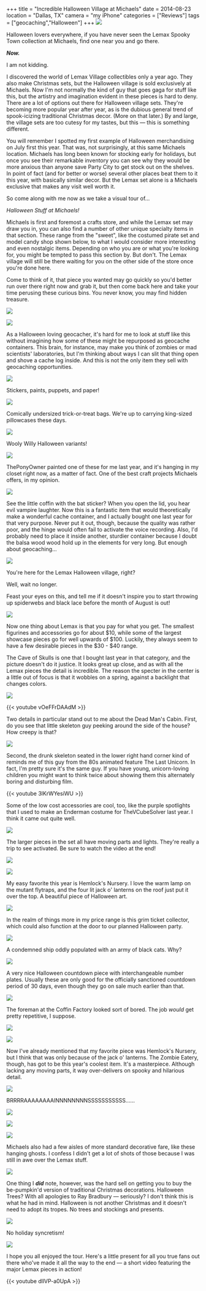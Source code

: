+++
title = "Incredible Halloween Village at Michaels"
date = 2014-08-23
location = "Dallas, TX"
camera = "my iPhone"
categories = ["Reviews"]
tags = ["geocaching","Halloween"]
+++
![](http://1.bp.blogspot.com/-9EU7kxb09Y0/U_YwFMV_fLI/AAAAAAAAA6Q/EEIYtDJvZ4s/s1600/IMG_1667.jpg)

<!--more-->

Halloween lovers everywhere, if you have never seen the Lemax Spooky Town collection at Michaels, find one near you and go there. 

***Now.***

I am not kidding.

I discovered the world of Lemax Village collectibles only a year ago. They also make Christmas sets, but the Halloween village is sold exclusively at Michaels. Now I'm not normally the kind of guy that goes gaga for stuff like this, but the artistry and imagination evident in these pieces is hard to deny. There are a lot of options out there for Halloween village sets. They're becoming more popular year after year, as is the dubious general trend of spook-icizing traditional Christmas decor. (More on that later.) By and large, the village sets are too cutesy for my tastes, but this — this is something different.

You will remember I spotted my first example of Halloween merchandising on July first this year. That was, not surprisingly, at this same Michaels location. Michaels has long been known for stocking early for holidays, but once you see their remarkable inventory you can see why they would be more anxious than anyone save Party City to get stock out on the shelves. In point of fact (and for better or worse) several other places beat them to it this year, with basically similar decor. But the Lemax set alone is a Michaels exclusive that makes any visit well worth it.

So come along with me now as we take a visual tour of… 

*Halloween Stuff at Michaels!*

Michaels is first and foremost a crafts store, and while the Lemax set may draw you in, you can also find a number of other unique specialty items in that section. These range from the "sweet", like the costumed pirate set and model candy shop shown below, to what I would consider more interesting and even nostalgic items. Depending on who you are or what you're looking for, you might be tempted to pass this section by. But don't. The Lemax village will still be there waiting for you on the other side of the store once you're done here.

Come to think of it, that piece you wanted may go quickly so you'd better run over there right now and grab it, but then come back here and take your time perusing these curious bins. You never know, you may find hidden treasure.

![](http://1.bp.blogspot.com/-RFhLWeLrM18/U_YwBN4wWmI/AAAAAAAAA4U/XVmgoKZ4QdQ/s1600/IMG_1643.jpg)

![](http://4.bp.blogspot.com/-sqUtGB_Ue6w/U_YwBa2tvMI/AAAAAAAAA4c/Rfb0gRJ3wNw/s1600/IMG_1645.jpg)

As a Halloween loving geocacher, it's hard for me to look at stuff like this without imagining how some of these might be repurposed as geocache containers. This brain, for instance, may make you think of zombies or mad scientists' laboratories, but I'm thinking about ways I can slit that thing open and shove a cache log inside. And this is not the only item they sell with geocaching opportunities.

![](http://3.bp.blogspot.com/-nO3kYFj63jM/U_YwBcuN0vI/AAAAAAAAA4Y/SNFhqoVu3tA/s1600/IMG_1646.jpg)

Stickers, paints, puppets, and paper!

![](http://4.bp.blogspot.com/-eJvLgUOQL50/U_YwB8h7vDI/AAAAAAAAA4k/SoOht5oUkgg/s1600/IMG_1647.jpg)

Comically undersized trick-or-treat bags. We're up to carrying king-sized pillowcases these days.

![](http://4.bp.blogspot.com/-ukYTKR988uU/U_YwB9QbG1I/AAAAAAAAA4g/_CPxy14qmCA/s1600/IMG_1648.jpg)

Wooly Willy Halloween variants!

![](http://4.bp.blogspot.com/-nigmCapfs64/U_YwCa9EG5I/AAAAAAAAA5o/73nzmg-zBfE/s1600/IMG_1649.jpg)

ThePonyOwner painted one of these for me last year, and it's hanging in my closet right now, as a matter of fact. One of the best craft projects Michaels offers, in my opinion.

![](http://4.bp.blogspot.com/-j9HHKjLrSlg/U_YwCj4rJMI/AAAAAAAAA4w/K_oCtuwaph0/s1600/IMG_1650.jpg)

See the little coffin with the bat sticker? When you open the lid, you hear evil vampire laughter. Now this is a fantastic item that would theoretically make a wonderful cache container, and I actually bought one last year for that very purpose. Never put it out, though, because the quality was rather poor, and the hinge would often fail to activate the voice recording. Also, I'd probably need to place it inside another, sturdier container because I doubt the balsa wood wood hold up in the elements for very long. But enough about geocaching…

![](http://1.bp.blogspot.com/-GHFw4L0G0DQ/U_YwC0j-J9I/AAAAAAAAA40/vBQx7hoRMdw/s1600/IMG_1651.jpg)

You're here for the Lemax Halloween village, right?

Well, wait no longer.

Feast your eyes on this, and tell me if it doesn't inspire you to start throwing up spiderwebs and black lace before the month of August is out!

![](http://1.bp.blogspot.com/-KbRHZlPb_YU/U_YwDbwgTyI/AAAAAAAAA5A/YUWeozdUD-k/s1600/IMG_1656.jpg)

Now one thing about Lemax is that you pay for what you get. The smallest figurines and accessories go for about $10, while some of the largest showcase pieces go for well upwards of $100. Luckily, they always seem to have a few desirable pieces in the $30 - $40 range.

The Cave of Skulls is one that I bought last year in that category, and the picture doesn't do it justice. It looks great up close, and as with all the Lemax pieces the detail is incredible. The reason the specter in the center is a little out of focus is that it wobbles on a spring, against a backlight that changes colors.

![](http://2.bp.blogspot.com/-Eadv2XUR3lM/U_jAYQIN-0I/AAAAAAAAA74/1vQtvu0jyJ0/s1600/DSC05311.jpg)

{{< youtube vOeFFrDAAdM >}}

Two details in particular stand out to me about the Dead Man's Cabin. First, do you see that little skeleton guy peeking around the side of the house? How creepy is that?

![](http://4.bp.blogspot.com/-rzvgQ6--mZM/U_YwDoy783I/AAAAAAAAA5I/67B4IInCYcQ/s1600/IMG_1657.jpg)

Second, the drunk skeleton seated in the lower right hand corner kind of reminds me of this guy from the 80s animated feature The Last Unicorn. In fact, I'm pretty sure it's the same guy. If you have young, unicorn-loving children you might want to think twice about showing them this alternately boring and disturbing film.

{{< youtube 3lKrWYesiWU >}}

Some of the low cost accessories are cool, too, like the purple spotlights that I used to make an Enderman costume for TheVCubeSolver last year. I think it came out quite well.

![](http://1.bp.blogspot.com/-ZE_DVsXN7YU/U_mBNridcII/AAAAAAAAA8I/hE3rTNED_Wk/s1600/DSC07532.jpg)

The larger pieces in the set all have moving parts and lights. They're really a trip to see activated. Be sure to watch the video at the end!

![](http://2.bp.blogspot.com/--yciwGE4BVA/U_YwEVqp4dI/AAAAAAAAA5c/fsQeRitvBNY/s1600/IMG_1665.jpg)

![](http://4.bp.blogspot.com/-jJOW0x0CED0/U_YwD2bdlmI/AAAAAAAAA5Q/kIAepu9_p1Q/s1600/IMG_1660.jpg)

My easy favorite this year is Hemlock's Nursery. I love the warm lamp on the mutant flytraps, and the four lit jack o' lanterns on the roof just put it over the top. A beautiful piece of Halloween art.

![](http://3.bp.blogspot.com/-SQQmEkOCkNI/U_YwEgFzt-I/AAAAAAAAA5g/ozdhCWMznrc/s1600/IMG_1666.jpg)

In the realm of things more in my price range is this grim ticket collector, which could also function at the door to our planned Halloween party.

![](http://3.bp.blogspot.com/-Ulu3Z1M2dyY/U_YwFOPshbI/AAAAAAAAA50/KepLvf957aM/s1600/IMG_1668.jpg)

A condemned ship oddly populated with an army of black cats. Why?

![](http://1.bp.blogspot.com/-6nFlM-WHAnM/U_YwFuBEcAI/AAAAAAAAA58/4QfgFRMhEQk/s1600/IMG_1669.jpg)

A very nice Halloween countdown piece with interchangeable number plates. Usually these are only good for the officially sanctioned countdown period of 30 days, even though they go on sale much earlier than that.

![](http://3.bp.blogspot.com/-TXAPLWKMTIY/U_YwGH86AZI/AAAAAAAAA6E/GWj_ez1L09I/s1600/IMG_1670.jpg)

The foreman at the Coffin Factory looked sort of bored. The job <i>would</i> get pretty repetitive, I suppose.

![](http://1.bp.blogspot.com/-x45KM-V3P5w/U_YwGXtWgKI/AAAAAAAAA6M/_cDcXhPf_GA/s1600/IMG_1671.jpg)

![](http://2.bp.blogspot.com/-Ym4jspJ-AgE/U_YwG5Pc09I/AAAAAAAAA6Y/jRyucJ-a0QA/s1600/IMG_1673.jpg)

Now I've already mentioned that my favorite piece was Hemlock's Nursery, but I think that was only because of the jack o' lanterns. The Zombie Eatery, though, has got to be this year's coolest item. It's a masterpiece. Although lacking any moving parts, it way over-delivers on spooky and hilarious detail.

![](http://1.bp.blogspot.com/-1CZihf8dBks/U_YwHFKZAVI/AAAAAAAAA6w/4c3jEb_Y-SE/s1600/IMG_1679.jpg)

BRRRRAAAAAAAAINNNNNNNNSSSSSSSSSSS......

![](http://1.bp.blogspot.com/-fyQe5bzmOaE/U_YwHaQ72JI/AAAAAAAAA6o/PpBIHf5sDKU/s1600/IMG_1680.jpg)

![](http://1.bp.blogspot.com/-HbtQB93iXL0/U_YwHlRJZMI/AAAAAAAAA6s/x0L1k0Ba2Yw/s1600/IMG_1681.jpg)

![](http://4.bp.blogspot.com/-wu1IQv6P2rs/U_YwIa25VBI/AAAAAAAAA7c/0P_-S-Rlx74/s1600/IMG_1682.jpg)

Michaels also had a few aisles of more standard decorative fare, like these hanging ghosts. I confess I didn't get a lot of shots of those because I was still in awe over the Lemax stuff.

![](http://3.bp.blogspot.com/-1I5eRCrS_xg/U_YwIlnB-NI/AAAAAAAAA64/dvpZbAW6b-w/s1600/IMG_1686.jpg)

One thing I ***did*** note, however, was the hard sell on getting you to buy the be-pumpkin'd version of traditional Christmas decorations. Halloween Trees? With all apologies to Ray Bradbury — seriously? I don't think this is what he had in mind. Halloween is not another Christmas and it doesn't need to adopt its tropes. No trees and stockings and presents.

![](http://3.bp.blogspot.com/-JLlyooZoMG0/U_YwJN8PaqI/AAAAAAAAA7E/bWRpjuNdMQI/s1600/IMG_1690.jpg)

No holiday syncretism!

![](http://2.bp.blogspot.com/-vtYOr7gsq2k/U_YwI5zDtrI/AAAAAAAAA68/XARBkZ22cNc/s1600/IMG_1689.jpg)

I hope you all enjoyed the tour. Here's a little present for all you true fans out there who've made it all the way to the end — a short video featuring the major Lemax pieces in action!

{{< youtube dllVP-a0UpA >}}